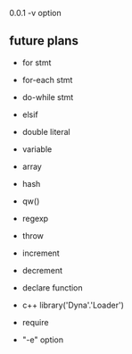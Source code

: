 0.0.1
-v option

future plans
------------

- for stmt
- for-each stmt
- do-while stmt
- elsif

- double literal

- variable
- array
- hash
- qw()
- regexp
- throw
- increment
- decrement

- declare function
- c++ library('Dyna'.'Loader')

- require

- "-e" option

